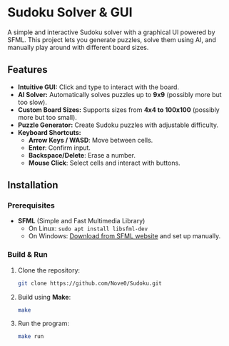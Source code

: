 # Sudoku Solver & GUI

A simple and interactive Sudoku solver with a graphical UI powered by SFML. This project lets you generate puzzles, solve them using AI, and manually play around with different board sizes.

## Features

- **Intuitive GUI:** Click and type to interact with the board.
- **AI Solver:** Automatically solves puzzles up to **9x9** (possibly more but too slow).
- **Custom Board Sizes:** Supports sizes from **4x4 to 100x100** (possibly more but too small).
- **Puzzle Generator:** Create Sudoku puzzles with adjustable difficulty.
- **Keyboard Shortcuts:**
  - **Arrow Keys / WASD**: Move between cells.
  - **Enter**: Confirm input.
  - **Backspace/Delete**: Erase a number.
  - **Mouse Click**: Select cells and interact with buttons.

## Installation

### Prerequisites
- **SFML** (Simple and Fast Multimedia Library)
  - On Linux: `sudo apt install libsfml-dev`
  - On Windows: [Download from SFML website](https://www.sfml-dev.org/download.php) and set up manually.

### Build & Run

1. Clone the repository:
   ```sh
   git clone https://github.com/Nove0/Sudoku.git
   ```
2. Build using **Make**:
   ```sh
   make
   ```
3. Run the program:
   ```sh
   make run
   ```